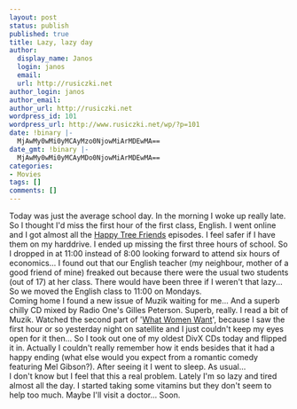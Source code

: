 ```yaml
---
layout: post
status: publish
published: true
title: Lazy, lazy day
author:
  display_name: Janos
  login: janos
  email: 
  url: http://rusiczki.net
author_login: janos
author_email: 
author_url: http://rusiczki.net
wordpress_id: 101
wordpress_url: http://www.rusiczki.net/wp/?p=101
date: !binary |-
  MjAwMy0wMi0yMCAyMzo0NjowMiArMDEwMA==
date_gmt: !binary |-
  MjAwMy0wMi0yMCAyMDo0NjowMiArMDEwMA==
categories:
- Movies
tags: []
comments: []
---
```

<p>Today was just the average school day. In the morning I woke up really late. So I thought I'd miss the first hour of the first class, English. I went online and I got almost all the <a href="http://www.happytreefriends.com/watch_episodes/index.html" title="Cute, cuddly animals whose daily adventures always end up going horribly wrong.">Happy Tree Friends</a> episodes. I feel safer if I have them on my harddrive. I ended up missing the first three hours of school. So I dropped in at 11:00 instead of 8:00 looking forward to attend six hours of economics... I found out that our English teacher (my neighbour, mother of a good friend of mine) freaked out because there were the usual two students (out of 17) at her class. There would have been three if I weren't that lazy... So we moved the English class to 11:00 on Mondays.<br />
Coming home I found a new issue of Muzik waiting for me... And a superb chilly CD mixed by Radio One's Gilles Peterson. Superb, really. I read a bit of Muzik. Watched the second part of '<a href="http://imdb.com/Title?0207201">What Women Want</a>', because I saw the first hour or so yesterday night on satellite and I just couldn't keep my eyes open for it then... So I took out one of my oldest DivX CDs today and flipped it in. Actually I couldn't really remember how it ends besides that it had a happy ending (what else would you expect from a romantic comedy featuring Mel Gibson?). After seeing it I went to sleep. As usual...<br />
I don't know but I feel that this a real problem. Lately I'm so lazy and tired almost all the day. I started taking some vitamins but they don't seem to help too much. Maybe I'll visit a doctor... Soon.</p>

